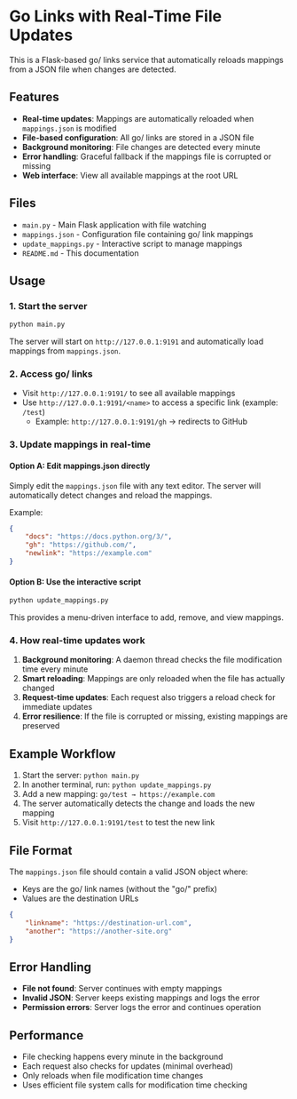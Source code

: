 # Go Links with Real-Time File Updates

This is a Flask-based go/ links service that automatically reloads mappings from a JSON file when changes are detected.

## Features

- **Real-time updates**: Mappings are automatically reloaded when `mappings.json` is modified
- **File-based configuration**: All go/ links are stored in a JSON file
- **Background monitoring**: File changes are detected every minute
- **Error handling**: Graceful fallback if the mappings file is corrupted or missing
- **Web interface**: View all available mappings at the root URL

## Files

- `main.py` - Main Flask application with file watching
- `mappings.json` - Configuration file containing go/ link mappings
- `update_mappings.py` - Interactive script to manage mappings
- `README.md` - This documentation

## Usage

### 1. Start the server

```bash
python main.py
```

The server will start on `http://127.0.0.1:9191` and automatically load mappings from `mappings.json`.

### 2. Access go/ links

- Visit `http://127.0.0.1:9191/` to see all available mappings
- Use `http://127.0.0.1:9191/<name>` to access a specific link (example: `/test`)
  - Example: `http://127.0.0.1:9191/gh` → redirects to GitHub

### 3. Update mappings in real-time

#### Option A: Edit mappings.json directly

Simply edit the `mappings.json` file with any text editor. The server will automatically detect changes and reload the mappings.

Example:
```json
{
    "docs": "https://docs.python.org/3/",
    "gh": "https://github.com/",
    "newlink": "https://example.com"
}
```

#### Option B: Use the interactive script

```bash
python update_mappings.py
```

This provides a menu-driven interface to add, remove, and view mappings.

### 4. How real-time updates work

1. **Background monitoring**: A daemon thread checks the file modification time every minute
2. **Smart reloading**: Mappings are only reloaded when the file has actually changed
3. **Request-time updates**: Each request also triggers a reload check for immediate updates
4. **Error resilience**: If the file is corrupted or missing, existing mappings are preserved

## Example Workflow

1. Start the server: `python main.py`
2. In another terminal, run: `python update_mappings.py`
3. Add a new mapping: `go/test → https://example.com`
4. The server automatically detects the change and loads the new mapping
5. Visit `http://127.0.0.1:9191/test` to test the new link

## File Format

The `mappings.json` file should contain a valid JSON object where:
- Keys are the go/ link names (without the "go/" prefix)
- Values are the destination URLs

```json
{
    "linkname": "https://destination-url.com",
    "another": "https://another-site.org"
}
```

## Error Handling

- **File not found**: Server continues with empty mappings
- **Invalid JSON**: Server keeps existing mappings and logs the error
- **Permission errors**: Server logs the error and continues operation

## Performance

- File checking happens every minute in the background
- Each request also checks for updates (minimal overhead)
- Only reloads when file modification time changes
- Uses efficient file system calls for modification time checking

